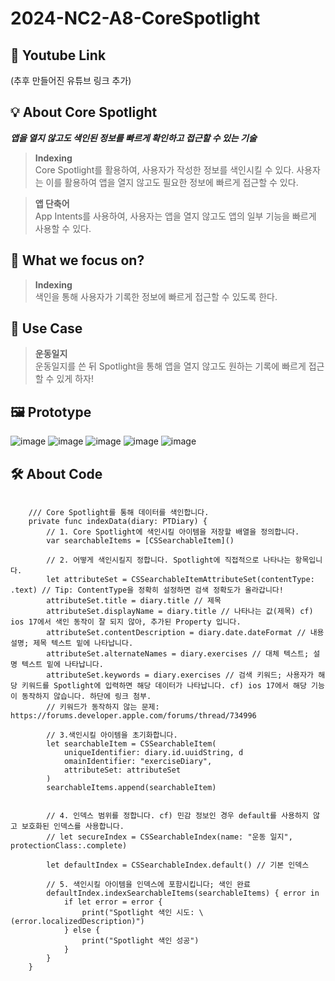 # 2024-NC2-A8-CoreSpotlight
## 🎥 Youtube Link
(추후 만들어진 유튜브 링크 추가)

## 💡 About Core Spotlight
***앱을 열지 않고도 색인된 정보를 빠르게 확인하고 접근할 수 있는 기술***
> **Indexing** <br/> Core Spotlight를 활용하여, 사용자가 작성한 정보를 색인시킬 수 있다. 사용자는 이를 활용하여 앱을 열지 않고도 필요한 정보에 빠르게 접근할 수 있다.

> **앱 단축어** <br/> App Intents를 사용하여, 사용자는 앱을 열지 않고도 앱의 일부 기능을 빠르게 사용할 수 있다.

## 🎯 What we focus on?
> **Indexing** <br/> 색인을 통해 사용자가 기록한 정보에 빠르게 접근할 수 있도록 한다.

## 💼 Use Case
> **운동일지** <br/> 운동일지를 쓴 뒤 Spotlight을 통해 앱을 열지 않고도 원하는 기록에 빠르게 접근할 수 있게 하자!

## 🖼️ Prototype
![image](https://github.com/DeveloperAcademy-POSTECH/2024-NC2-A8-CoreSpotlight/assets/74140181/bf11399f-47d8-4143-8014-064b7e0dd507)
![image](https://github.com/DeveloperAcademy-POSTECH/2024-NC2-A8-CoreSpotlight/assets/74140181/8e63db2c-8041-4dc6-8228-508cc1f56f0c)
![image](https://github.com/DeveloperAcademy-POSTECH/2024-NC2-A8-CoreSpotlight/assets/74140181/415c2694-d312-4402-a2de-b7d205d35e45)
![image](https://github.com/DeveloperAcademy-POSTECH/2024-NC2-A8-CoreSpotlight/assets/74140181/874a3fca-96f3-423e-8dd8-c71f1b49b603)
![image](https://github.com/DeveloperAcademy-POSTECH/2024-NC2-A8-CoreSpotlight/assets/74140181/a32ed42b-ff12-400f-ae7c-b938a1559efd)


## 🛠️ About Code
```

    /// Core Spotlight를 통해 데이터를 색인합니다.
    private func indexData(diary: PTDiary) {
        // 1. Core Spotlight에 색인시킬 아이템을 저장할 배열을 정의합니다.
        var searchableItems = [CSSearchableItem]()
        
        // 2. 어떻게 색인시킬지 정합니다. Spotlight에 직접적으로 나타나는 항목입니다.
        let attributeSet = CSSearchableItemAttributeSet(contentType: .text) // Tip: ContentType을 정확히 설정하면 검색 정확도가 올라갑니다!
        attributeSet.title = diary.title // 제목
        attributeSet.displayName = diary.title // 나타나는 값(제목) cf) ios 17에서 색인 동작이 잘 되지 않아, 추가된 Property 입니다.
        attributeSet.contentDescription = diary.date.dateFormat // 내용 설명; 제목 텍스트 밑에 나타납니다.
        attributeSet.alternateNames = diary.exercises // 대체 텍스트; 설명 텍스트 밑에 나타납니다.
        attributeSet.keywords = diary.exercises // 검색 키워드; 사용자가 해당 키워드를 Spotlight에 입력하면 해당 데이터가 나타납니다. cf) ios 17에서 해당 기능이 동작하지 않습니다. 하단에 링크 첨부.
        // 키워드가 동작하지 않는 문제: https://forums.developer.apple.com/forums/thread/734996
        
        // 3.색인시킬 아이템을 초기화합니다.
        let searchableItem = CSSearchableItem(
	        uniqueIdentifier: diary.id.uuidString, d
	        omainIdentifier: "exerciseDiary", 
	        attributeSet: attributeSet
        )
        searchableItems.append(searchableItem)
        
        
        // 4. 인덱스 범위를 정합니다. cf) 민감 정보인 경우 default를 사용하지 않고 보호화된 인덱스를 사용합니다.
        // let secureIndex = CSSearchableIndex(name: "운동 일지", protectionClass:.complete)

        let defaultIndex = CSSearchableIndex.default() // 기본 인덱스
		    
        // 5. 색인시킬 아이템을 인덱스에 포함시킵니다; 색인 완료
        defaultIndex.indexSearchableItems(searchableItems) { error in
            if let error = error {
                print("Spotlight 색인 시도: \(error.localizedDescription)")
            } else {
                print("Spotlight 색인 성공")
            }
        }
    }
```
